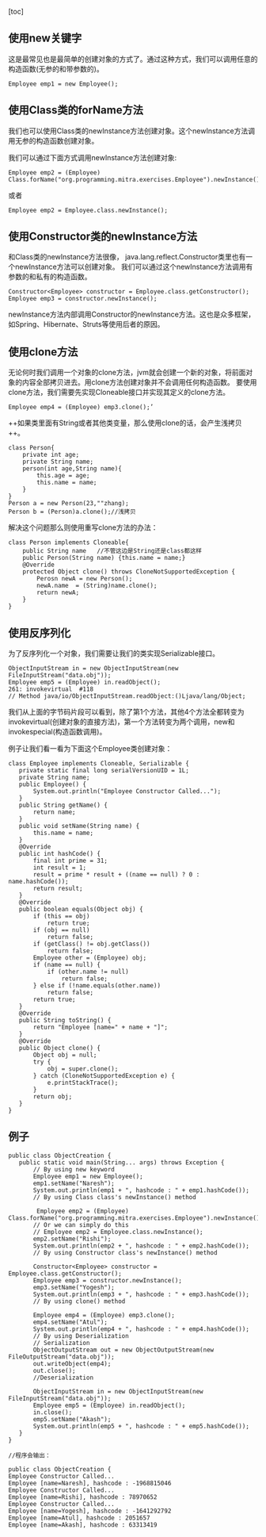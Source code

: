 [toc]

## 使用new关键字

这是最常见也是最简单的创建对象的方式了。通过这种方式，我们可以调用任意的构造函数(无参的和带参数的)。

```
Employee emp1 = new Employee();
```



## 使用Class类的forName方法

我们也可以使用Class类的newInstance方法创建对象。这个newInstance方法调用无参的构造函数创建对象。

我们可以通过下面方式调用newInstance方法创建对象:

```
Employee emp2 = (Employee) 
Class.forName("org.programming.mitra.exercises.Employee").newInstance();
```


或者

```
Employee emp2 = Employee.class.newInstance();
```



## 使用Constructor类的newInstance方法

和Class类的newInstance方法很像， java.lang.reflect.Constructor类里也有一个newInstance方法可以创建对象。
我们可以通过这个newInstance方法调用有参数的和私有的构造函数。

```
Constructor<Employee> constructor = Employee.class.getConstructor();
Employee emp3 = constructor.newInstance();
```

newInstance方法内部调用Constructor的newInstance方法。这也是众多框架，如Spring、Hibernate、Struts等使用后者的原因。


## 使用clone方法

无论何时我们调用一个对象的clone方法，jvm就会创建一个新的对象，将前面对象的内容全部拷贝进去。用clone方法创建对象并不会调用任何构造函数。
要使用clone方法，我们需要先实现Cloneable接口并实现其定义的clone方法。

```
Employee emp4 = (Employee) emp3.clone();’
```



++如果类里面有String或者其他类变量，那么使用clone的话，会产生浅拷贝++。

```
class Person{
    private int age;
    private String name;
    person(int age,String name){
        this.age = age;
        this.name = name;
    }
}
Person a = new Person(23,""zhang);
Person b = (Person)a.clone();//浅拷贝
```


解决这个问题那么则使用重写clone方法的办法：


```
class Person implements Cloneable{  
    public String name   //不管这边是String还是class都这样
    public Person(String name) {this.name = name;}  
    @Override  
    protected Object clone() throws CloneNotSupportedException {  
        Perosn newA = new Person();
        newA.name  = (String)name.clone();
        return newA;  
    }  
}
```
## 使用反序列化
为了反序列化一个对象，我们需要让我们的类实现Serializable接口。

```
ObjectInputStream in = new ObjectInputStream(new FileInputStream("data.obj"));
Employee emp5 = (Employee) in.readObject();
261: invokevirtual  #118   
// Method java/io/ObjectInputStream.readObject:()Ljava/lang/Object;
```

我们从上面的字节码片段可以看到，除了第1个方法，其他4个方法全都转变为invokevirtual(创建对象的直接方法)，第一个方法转变为两个调用，new和invokespecial(构造函数调用)。

例子让我们看一看为下面这个Employee类创建对象：

```
class Employee implements Cloneable, Serializable {   
   private static final long serialVersionUID = 1L;   
   private String name;   
   public Employee() {   
       System.out.println("Employee Constructor Called...");   
   }   
   public String getName() {   
       return name;   
   }   
   public void setName(String name) {   
       this.name = name;   
   }   
   @Override   
   public int hashCode() {   
       final int prime = 31;   
       int result = 1;   
       result = prime * result + ((name == null) ? 0 : name.hashCode());   
       return result;   
   }   
   @Override   
   public boolean equals(Object obj) {   
       if (this == obj)   
           return true;   
       if (obj == null)   
           return false;   
       if (getClass() != obj.getClass())   
           return false;   
       Employee other = (Employee) obj;   
       if (name == null) {   
           if (other.name != null)   
               return false;   
       } else if (!name.equals(other.name))   
           return false;   
       return true;   
   }   
   @Override   
   public String toString() {   
       return "Employee [name=" + name + "]";   
   }   
   @Override   
   public Object clone() {   
       Object obj = null;   
       try {   
           obj = super.clone();   
       } catch (CloneNotSupportedException e) {   
           e.printStackTrace();   
       }   
       return obj;   
   }   
}
```
## 例子

```
public class ObjectCreation {   
   public static void main(String... args) throws Exception {   
       // By using new keyword   
       Employee emp1 = new Employee();   
       emp1.setName("Naresh");   
       System.out.println(emp1 + ", hashcode : " + emp1.hashCode());   
       // By using Class class's newInstance() method   
      
        Employee emp2 = (Employee) Class.forName("org.programming.mitra.exercises.Employee").newInstance();   
       // Or we can simply do this   
       // Employee emp2 = Employee.class.newInstance();   
       emp2.setName("Rishi");   
       System.out.println(emp2 + ", hashcode : " + emp2.hashCode());   
       // By using Constructor class's newInstance() method   
       
       Constructor<Employee> constructor = Employee.class.getConstructor();   
       Employee emp3 = constructor.newInstance();   
       emp3.setName("Yogesh");   
       System.out.println(emp3 + ", hashcode : " + emp3.hashCode());   
       // By using clone() method   
       
       Employee emp4 = (Employee) emp3.clone();   
       emp4.setName("Atul");   
       System.out.println(emp4 + ", hashcode : " + emp4.hashCode());   
       // By using Deserialization   
       // Serialization   
       ObjectOutputStream out = new ObjectOutputStream(new FileOutputStream("data.obj"));   
       out.writeObject(emp4);   
       out.close();   
       //Deserialization   
       
       ObjectInputStream in = new ObjectInputStream(new FileInputStream("data.obj"));   
       Employee emp5 = (Employee) in.readObject();   
       in.close();   
       emp5.setName("Akash");   
       System.out.println(emp5 + ", hashcode : " + emp5.hashCode());   
   }   
}

//程序会输出：

public class ObjectCreation {   
Employee Constructor Called...   
Employee [name=Naresh], hashcode : -1968815046   
Employee Constructor Called...   
Employee [name=Rishi], hashcode : 78970652   
Employee Constructor Called...   
Employee [name=Yogesh], hashcode : -1641292792   
Employee [name=Atul], hashcode : 2051657   
Employee [name=Akash], hashcode : 63313419
```
